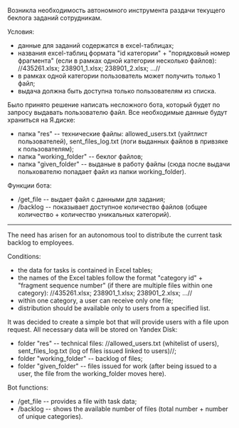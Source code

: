 Возникла необходимость автономного инструмента раздачи текущего беклога заданий сотрудникам. 

Условия:

- данные для заданий содержатся в excel-таблицах;
- названия excel-таблиц формата "id категории" + "порядковый номер фрагмента" (если в рамках одной категории несколько файлов): //435261.xlsx; 238901_1.xlsx; 238901_2.xlsx; ...//
- в рамках одной категории пользователь может получить только 1 файл;
- выдача должна быть доступна только пользователям из списка.

Было принято решение написать несложного бота, который будет по запросу выдавать пользователю файл. Все необходимые данные будут храниться на Я.диске: 

- папка "res" -- технические файлы: allowed_users.txt (уайтлист пользователей), sent_files_log.txt (логи выданных файлов в привзяке к пользователям);
- папка "working_folder" -- беклог файлов;
- папка "given_folder" -- выданые в работу файлы (сюда после выдачи польхователю попадает файл из папки working_folder).

Функции бота: 
- /get_file -- выдает файл с данными для задания;
- /backlog -- показывает доступное количество файлов (общее количество + количество уникальных категорий).

----------------------------
The need has arisen for an autonomous tool to distribute the current task backlog to employees.

Conditions:

- the data for tasks is contained in Excel tables;
- the names of the Excel tables follow the format "category id" + "fragment sequence number" (if there are multiple files within one category): //435261.xlsx; 238901_1.xlsx; 238901_2.xlsx; ...//
- within one category, a user can receive only one file;
- distribution should be available only to users from a specified list.

It was decided to create a simple bot that will provide users with a file upon request. All necessary data will be stored on Yandex Disk:

- folder "res" -- technical files: //allowed_users.txt (whitelist of users), sent_files_log.txt (log of files issued linked to users)//;
- folder "working_folder" -- backlog of files;
- folder "given_folder" -- files issued for work (after being issued to a user, the file from the working_folder moves here).

Bot functions:

- /get_file -- provides a file with task data;
- /backlog -- shows the available number of files (total number + number of unique categories).
